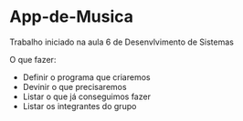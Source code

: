 # App-de-Musica
Trabalho iniciado na aula 6 de Desenvlvimento de Sistemas

O que fazer:
- Definir o programa que criaremos
- Devinir o que precisaremos
- Listar o que já conseguimos fazer
- Listar os integrantes do grupo
